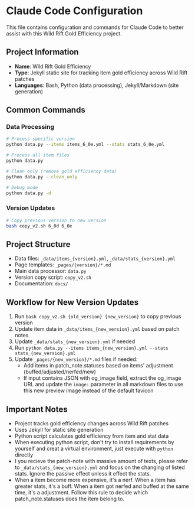 # Claude Code Configuration

This file contains configuration and commands for Claude Code to better assist with this Wild Rift Gold Efficiency project.

## Project Information
- **Name**: Wild Rift Gold Efficiency
- **Type**: Jekyll static site for tracking item gold efficiency across Wild Rift patches
- **Languages**: Bash, Python (data processing), Jekyll/Markdown (site generation)

## Common Commands

### Data Processing
```bash
# Process specific version
python data.py --items items_6_0e.yml --stats stats_6_0e.yml

# Process all item files
python data.py

# Clean only (remove gold efficiency data)
python data.py --clean_only

# Debug mode
python data.py -d
```

### Version Updates
```bash
# Copy previous version to new version
bash copy_v2.sh 6_0d 6_0e
```

## Project Structure
- Data files: `_data/items_{version}.yml`, `_data/stats_{version}.yml`
- Page templates: `_pages/{version}/*.md`
- Main data processor: `data.py`
- Version copy script: `copy_v2.sh`
- Documentation: `docs/`

## Workflow for New Version Updates
1. Run `bash copy_v2.sh {old_version} {new_version}` to copy previous version
2. Update item data in `_data/items_{new_version}.yml` based on patch notes
3. Update `_data/stats_{new_version}.yml` if needed
4. Run `python data.py --items items_{new_version}.yml --stats stats_{new_version}.yml`
5. Update `_pages/{new_version}/*.md` files if needed:
   - Add items in patch_note.statuses based on items' adjustment (buffed/adjusted/nerfed/new)
   - If input contains JSON with og_image field, extract the og_image URL and update the `image:` parameter in all markdown files to use this new preview image instead of the default favicon

## Important Notes
- Project tracks gold efficiency changes across Wild Rift patches
- Uses Jekyll for static site generation
- Python script calculates gold efficiency from item and stat data
- When executing python script, don't try to install requirements by yourself and creat a virtual environment, just execute with `python` directly
- I you recieve the patch-note with massive amount of texts, please refer to `_data/stats_{new_version}.yml` and focus on the changing of listed stats. Ignore the passive effect unless it effect the stats.
- When a item become more expensive, it's a nerf. When a item has greater stats, it's a buff. When a item got nerfed and buffed at the same time, it's a adjustment. Follow this rule to decide which patch_note.statuses does the item belong to.

